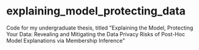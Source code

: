 # explaining_model_protecting_data
Code for my undergraduate thesis, titled "Explaining the Model, Protecting Your Data: Revealing and Mitigating the Data Privacy Risks of Post-Hoc Model Explanations via Membership Inference"
